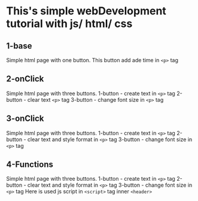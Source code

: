 # This's simple webDevelopment tutorial with js/ html/ css
## 1-base
Simple html page with one button.
This button add ade time in `<p>` tag
## 2-onClick
Simple html page with three buttons.
1-button - create text in `<p>` tag
2-button - clear text `<p>` tag
3-button - change font size in `<p>` tag
## 3-onClick
Simple html page with three buttons.
1-button - create text in `<p>` tag
2-button - clear text and style format in `<p>` tag
3-button - change font size in `<p>` tag
## 4-Functions
Simple html page with three buttons.
1-button - create text in `<p>` tag
2-button - clear text and style format in `<p>` tag
3-button - change font size in `<p>` tag
Here is used js script in `<script>` tag inner `<header>`

